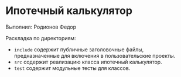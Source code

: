 ﻿# Ипотечный калькулятор

Выполнил: Родионов Федор

Раскладка по директориям:

  - `include` содержит публичные заголовочные файлы, предназначенные для
    включения в пользовательские проекты.
  - `src` содержит реализацию класса ипотечный калькулятор.
  - `test` содержит модульные тесты для классов.

